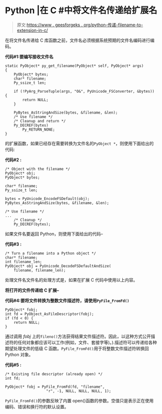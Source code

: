 # Python |在 C #中将文件名传递给扩展名

> 原文:[https://www . geesforgeks . org/python-传递-filename-to-extension-in-c/](https://www.geeksforgeeks.org/python-passing-filenames-to-extension-in-c/)

在将文件名传递给 C 库函数之前，文件名必须根据系统预期的文件名编码进行编码。

**代码#1:要编写接收文件名**

```
static PyObject* py_get_filename(PyObject* self, PyObject* args)
{
    PyObject* bytes;
    char* filename;
    Py_ssize_t len;

    if (!PyArg_ParseTuple(args, "O&", PyUnicode_FSConverter, &bytes)) {
        return NULL;
    }

    PyBytes_AsStringAndSize(bytes, &filename, &len);
    /* Use filename */
    /* Cleanup and return */
    Py_DECREF(bytes)
        Py_RETURN_NONE;
}
```

的扩展函数，如果已经存在需要转换为文件名的`PyObject *`，则使用下面给出的代码:

**代码#2 :**

```
/* Object with the filename */
PyObject* obj;
PyObject* bytes;

char* filename;
Py_ssize_t len;

bytes = PyUnicode_EncodeFSDefault(obj);
PyBytes_AsStringAndSize(bytes, &filename, &len);

/* Use filename */
...
    /* Cleanup */
    Py_DECREF(bytes);
```

如果文件名要返回 Python，则使用下面给出的代码–

**代码#3 :**

```
/* Turn a filename into a Python object */
char* filename;
int filename_len;
PyObject* obj = PyUnicode_DecodeFSDefaultAndSize(
    filename, filename_len);
```

处理文件名文件名的处理方式是，如果在扩展 C 代码中使用以上内容。

**将打开的文件传递给 C 扩展–**

**代码#4:要将文件转换为整数文件描述符，请使用`PyFile_FromFd()`**

```
PyObject* fobj;
int fd = PyObject_AsFileDescriptor(fobj);
if (fd < 0) {
    return NULL;
}
```

通过调用 *fobj* 上的`fileno()`方法获得结果文件描述符。因此，以这种方式公开描述符的任何对象都应该可以工作(例如，文件、套接字等)。).描述符可以传递给各种期望处理文件的低级 C 函数。`PyFile_FromFd()`用于将整数文件描述符转换回 Python 对象。

**代码#5 :**

```
/* Existing file descriptor (already open) */
int fd;

PyObject* fobj = PyFile_FromFd(fd, "filename",
                   "r", -1, NULL, NULL, NULL, 1);
```

`PyFile_FromFd()`的参数反映了内置 open()函数的参数。空值只是表示正在使用编码、错误和换行符的默认设置。
